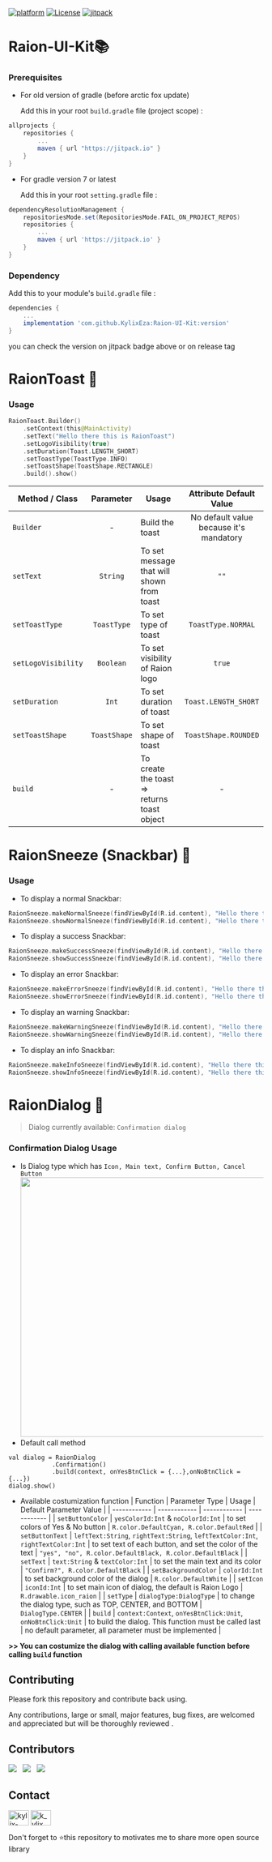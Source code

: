 [![platform](https://img.shields.io/badge/platform-Android-green.svg)](https://www.android.com)
[![License](https://img.shields.io/badge/license-MIT-EA4235.svg)](https://www.apache.org/licenses/LICENSE-2.0.html)
[![jitpack](https://jitpack.io/v/KylixEza/Raion-UI-Kit.svg)](https://jitpack.io/#KylixEza/Raion-UI-Kit)

# Raion-UI-Kit📚

### Prerequisites

- For old version of gradle (before arctic fox update)

  Add this in your root `build.gradle` file (project scope) :

```gradle
allprojects {
	repositories {
		...
		maven { url "https://jitpack.io" }
	}
}
```
- For gradle version 7 or latest
  
  Add this in your root `setting.gradle` file :
```gradle
dependencyResolutionManagement {
    repositoriesMode.set(RepositoriesMode.FAIL_ON_PROJECT_REPOS)
    repositories {
        ...
        maven { url 'https://jitpack.io' }
    }
}
```

### Dependency

Add this to your module's `build.gradle` file :

```gradle
dependencies {
	...
	implementation 'com.github.KylixEza:Raion-UI-Kit:version'
}
```
you can check the version on jitpack badge above or on release tag

# RaionToast 🍞

### Usage

```kotlin
RaionToast.Builder()
    .setContext(this@MainActivity)
    .setText("Hello there this is RaionToast")
    .setLogoVisibility(true)
    .setDuration(Toast.LENGTH_SHORT)
    .setToastType(ToastType.INFO)
    .setToastShape(ToastShape.RECTANGLE)
    .build().show()
 ```
 
 | Method / Class | Parameter | Usage | Attribute Default Value |
| ------ | :---------: | ----- | :-------------------: | 
| ```Builder```| - | Build the toast | No default value because it's mandatory |
| ```setText``` | ```String``` | To set message that will shown from toast | ```""``` |
| ```setToastType``` | ```ToastType``` | To set type of toast | ```ToastType.NORMAL``` |
| ```setLogoVisibility``` | ```Boolean``` | To set visibility of Raion logo  | ```true``` |
| ```setDuration``` | ```Int```| To set duration of toast | ```Toast.LENGTH_SHORT``` |
| ```setToastShape``` | ```ToastShape``` | To set shape of toast | ```ToastShape.ROUNDED``` |
| ```build``` | - | To create the toast => returns toast object | - |

# RaionSneeze (Snackbar) 🥨 

### Usage

- To display a normal Snackbar:

```kotlin
RaionSneeze.makeNormalSneeze(findViewById(R.id.content), "Hello there this is raion snackbar", Snackbar.LENGTH_LONG).show()
RaionSneeze.showNormalSneeze(findViewById(R.id.content), "Hello there this is raion snackbar", Snackbar.LENGTH_LONG)
```

- To display a success Snackbar:

``` kotlin
RaionSneeze.makeSuccessSneeze(findViewById(R.id.content), "Hello there this is raion snackbar", Snackbar.LENGTH_LONG).show()
RaionSneeze.showSuccessSneeze(findViewById(R.id.content), "Hello there this is raion snackbar", Snackbar.LENGTH_LONG)
```
- To display an error Snackbar:

``` kotlin 
RaionSneeze.makeErrorSneeze(findViewById(R.id.content), "Hello there this is raion snackbar", Snackbar.LENGTH_LONG).show()
RaionSneeze.showErrorSneeze(findViewById(R.id.content), "Hello there this is raion snackbar", Snackbar.LENGTH_LONG)
```

- To display an warning Snackbar:

``` kotlin
RaionSneeze.makeWarningSneeze(findViewById(R.id.content), "Hello there this is raion snackbar", Snackbar.LENGTH_LONG).show()
RaionSneeze.showWarningSneeze(findViewById(R.id.content), "Hello there this is raion snackbar", Snackbar.LENGTH_LONG)
```
- To display an info Snackbar:

``` kotlin
RaionSneeze.makeInfoSneeze(findViewById(R.id.content), "Hello there this is raion snackbar", Snackbar.LENGTH_LONG).show()
RaionSneeze.showInfoSneeze(findViewById(R.id.content), "Hello there this is raion snackbar", Snackbar.LENGTH_LONG)
```

# RaionDialog 📃

> Dialog currently available: `Confirmation dialog`

### Confirmation Dialog Usage
- Is Dialog type which has `Icon, Main text, Confirm Button, Cancel Button`
  <img src="https://github.com/KylixEza/Raion-UI-Kit/blob/1.1.1/raiondialog/sample%20gif/confirmation%20dialog.gif" width="512">
- Default call method
```
val dialog = RaionDialog
    		.Confirmation()
    		.build(context, onYesBtnClick = {...},onNoBtnClick = {...})
dialog.show()
```
- Available costumization function
  | Function  |  Parameter Type | Usage | Default Parameter Value  |
  | ------------ | ------------ | ------------ | ------------ |
  |  `setButtonColor` | `yesColorId:Int` & `noColorId:Int`  | to set colors of Yes & No button  |  `R.color.DefaultCyan, R.color.DefaultRed` |
  |  `setButtonText` | `leftText:String`, `rightText:String`, `leftTextColor:Int`,  `rightTextColor:Int`  | to set text of each button, and set the color of the text  | `"yes", "no", R.color.DefaultBlack, R.color.DefaultBlack`  |
  | `setText` | `text:String` & `textColor:Int` | to set the main text and its color  | `"Confirm?", R.color.DefaultBlack`  |
  |  `setBackgroundColor` | `colorId:Int`  | to set background color of the dialog  | `R.color.DefaultWhite`  |
  | `setIcon` | `iconId:Int` |  to set main icon of dialog, the default is Raion Logo | `R.drawable.icon_raion`  |
  |  `setType` | `dialogType:DialogType`  | to change the dialog type, such as TOP, CENTER, and BOTTOM  | `DialogType.CENTER`  |
  | `build`  | `context:Context`, `onYesBtnClick:Unit`, `onNoBtnClick:Unit`  | to build the dialog. This function must be called last  | no default parameter, all parameter must be implemented  |



**>> You can costumize the dialog with calling available function before calling `build` function**

## Contributing

Please fork this repository and contribute back using.

Any contributions, large or small, major features, bug fixes, are welcomed and appreciated
but will be thoroughly reviewed .

## Contributors
<p>
<img src="https://images.weserv.nl/?url=avatars.githubusercontent.com/u/58837451?v=4&h=100&w=100&fit=cover&mask=circle&maxage=7d"/>
 &nbsp
<img src="https://images.weserv.nl/?url=avatars.githubusercontent.com/u/74236720?v=4&h=100&w=100&fit=cover&mask=circle&maxage=7d"/>
&nbsp
<img src="https://images.weserv.nl/?url=avatars.githubusercontent.com/u/89689111?v=4&h=100&w=100&fit=cover&mask=circle&maxage=7d"/>
	
</p>
  
## Contact
<a href="https://www.linkedin.com/company/raioncommunity" target="blank"><img align="center" src="https://raw.githubusercontent.com/rahuldkjain/github-profile-readme-generator/master/src/images/icons/Social/linked-in-alt.svg" alt="kylix-eza-saputra-1bb1b7192" height="30" width="40" /></a>
<a href="https://www.instagram.com/raion_community/" target="blank"><img align="center" src="https://raw.githubusercontent.com/rahuldkjain/github-profile-readme-generator/master/src/images/icons/Social/instagram.svg" alt="k_ylix" height="30" width="40" /></a>

<p>
Don't forget to ⭐this repository to motivates me to share more open source library
</p>
